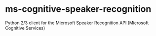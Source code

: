 # ms-cognitive-speaker-recognition
Python 2/3 client for the Microsoft Speaker Recognition API (Microsoft Cognitive Services)
